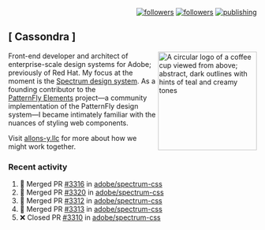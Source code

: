 <p align="right"><a rel="me" href="https://front-end.social/@castastrophe">
    <img alt="followers" title="Follow me on Mastodon" src="https://img.shields.io/mastodon/follow/109297102751309835?domain=https%3A%2F%2Ffront-end.social&label=Follow&logo=mastodon&logoColor=white&style=for-the-badge&labelColor=008080&color=006969"/></a>
  <a href="https://codepen.io/castastrophe/">
    <img alt="followers" title="Follow me on CodePen" src="https://img.shields.io/badge/23-1?color=640464&labelColor=7c007c&style=for-the-badge&logo=codepen&label=Follow"/></a>
<a href="https://castastrophe.medium.com/">
    <img alt="publishing" title="View articles on Medium" src="https://img.shields.io/badge/107-1?color=666&labelColor=444&label=subscribe&logo=medium&logoColor=white&style=for-the-badge"/></a>
</p>

## [&nbsp;Cassondra&nbsp;]

<img align="right" src="https://github-production-user-asset-6210df.s3.amazonaws.com/1840295/253016758-ba468774-1cd3-42c2-8f43-947b5eeb5edf.png" height="200" alt="A circular logo of a coffee cup viewed from above; abstract, dark outlines with hints of teal and creamy tones">

Front-end developer and architect of enterprise-scale design systems for Adobe; previously of Red Hat. My focus at the moment is the [Spectrum design system](https://github.com/adobe/spectrum-css). As a founding contributor to the [PatternFly&nbsp;Elements](https://github.com/patternfly/patternfly-elements) project&mdash;a community implementation of the PatternFly design system&mdash;I became intimately familiar with the nuances of styling web components.

Visit [allons-y.llc](http://allons-y.llc/) for more about how we might work together.

### Recent activity

<!--START_SECTION:activity-->
1. 🎉 Merged PR [#3316](https://github.com/adobe/spectrum-css/pull/3316) in [adobe/spectrum-css](https://github.com/adobe/spectrum-css)
2. 🎉 Merged PR [#3320](https://github.com/adobe/spectrum-css/pull/3320) in [adobe/spectrum-css](https://github.com/adobe/spectrum-css)
3. 🎉 Merged PR [#3312](https://github.com/adobe/spectrum-css/pull/3312) in [adobe/spectrum-css](https://github.com/adobe/spectrum-css)
4. 🎉 Merged PR [#3313](https://github.com/adobe/spectrum-css/pull/3313) in [adobe/spectrum-css](https://github.com/adobe/spectrum-css)
5. ❌ Closed PR [#3310](https://github.com/adobe/spectrum-css/pull/3310) in [adobe/spectrum-css](https://github.com/adobe/spectrum-css)
<!--END_SECTION:activity-->
